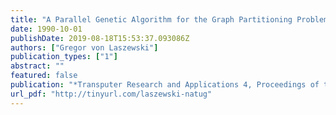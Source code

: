 ```yaml
---
title: "A Parallel Genetic Algorithm for the Graph Partitioning Problem"
date: 1990-10-01
publishDate: 2019-08-18T15:53:37.093086Z
authors: ["Gregor von Laszewski"]
publication_types: ["1"]
abstract: ""
featured: false
publication: "*Transputer Research and Applications 4, Proceedings of the 4th Conference of the North-American Transputers Users Group*"
url_pdf: "http://tinyurl.com/laszewski-natug"
---
```


